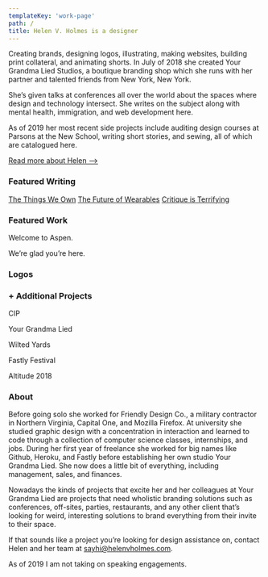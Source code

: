 ```yaml
---
templateKey: 'work-page'
path: /
title: Helen V. Holmes is a designer
---
```

Creating brands, designing logos, illustrating, making websites, building print collateral, and animating shorts. In July of 2018 she created Your Grandma Lied Studios, a boutique branding shop which she runs with her partner and talented friends from New York, New York.

She’s given talks at conferences all over the world about the spaces where design and technology intersect. She writes on the subject along with mental health, immigration, and web development here.

As of 2019 her most recent side projects include auditing design courses at Parsons at the New School, writing short stories, and sewing, all of which are catalogued here.

[Read more about Helen ⟶](/#about)

### Featured Writing
[The Things We Own](/writing/the-things-we-own)
[The Future of Wearables](/writing/the-future-of-wearables)
[Critique is Terrifying](/writing/critique-is-terrifying)

### Featured Work
Welcome to Aspen. 

We’re glad you’re here.

### Logos
### + Additional Projects
CIP

Your Grandma Lied

Wilted Yards

Fastly Festival

Altitude 2018

### About
Before going solo she worked for Friendly Design Co., a military contractor in Northern Virginia, Capital One, and Mozilla Firefox. At university she studied graphic design with a concentration in interaction and learned to code through a collection of computer science classes, internships, and jobs. During her first year of freelance she worked for big names like Github, Heroku, and Fastly before establishing her own studio Your Grandma Lied. She now does a little bit of everything, including management, sales, and finances.

Nowadays the kinds of projects that excite her and her colleagues at Your Grandma Lied are projects that need wholistic branding solutions such as conferences, off-sites, parties, restaurants, and any other client that’s looking for weird, interesting solutions to brand everything from their invite to their space.

If that sounds like a project you’re looking for design assistance on, contact Helen and her team at [sayhi@helenvholmes.com](mailto:sayhi@helenvholmes.com).

As of 2019 I am not taking on speaking engagements.
